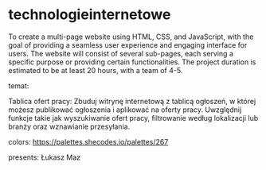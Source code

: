 # technologieinternetowe
To create a multi-page website using HTML, CSS, and JavaScript, with the goal of providing a seamless user experience and engaging interface for users. The website will consist of several sub-pages, each serving a specific purpose or providing certain functionalities. The project duration is estimated to be at least 20 hours, with a team of 4-5.



temat:

Tablica ofert pracy: Zbuduj witrynę internetową z tablicą ogłoszeń, w której możesz publikować ogłoszenia i aplikować na oferty pracy. Uwzględnij funkcje takie jak wyszukiwanie ofert pracy, filtrowanie według lokalizacji lub branży oraz wznawianie przesyłania.

colors: https://palettes.shecodes.io/palettes/267

presents: Łukasz Maz
